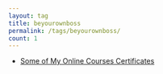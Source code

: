 ```yaml
---
layout: tag
title: beyourownboss
permalink: /tags/beyourownboss/
count: 1
---
```


- [Some of My Online Courses Certificates](https://samirpaulb.github.io/blog-jekyll/posts/some-of-my-online-courses-certificates/)
